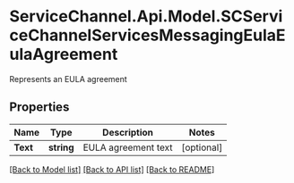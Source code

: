 # ServiceChannel.Api.Model.SCServiceChannelServicesMessagingEulaEulaAgreement
Represents an EULA agreement

## Properties

Name | Type | Description | Notes
------------ | ------------- | ------------- | -------------
**Text** | **string** | EULA agreement text | [optional] 

[[Back to Model list]](../README.md#documentation-for-models) [[Back to API list]](../README.md#documentation-for-api-endpoints) [[Back to README]](../README.md)


